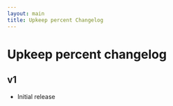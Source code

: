 ```yaml
---
layout: main
title: Upkeep percent Changelog
---
```


# Upkeep percent changelog

## v1
* Initial release
